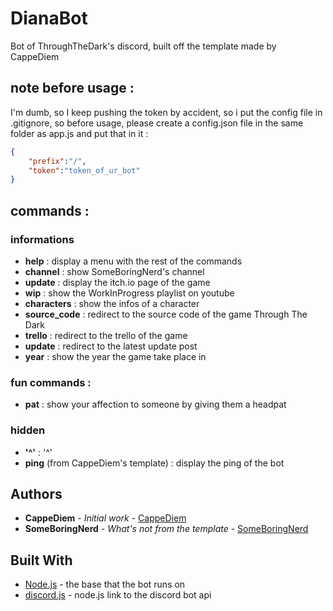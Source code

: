 # DianaBot
Bot of ThroughTheDark's discord, built off the template made by CappeDiem

## note before usage : 
I'm dumb, so I keep pushing the token by accident, so i put the config file in .gitignore, so before usage, please create a config.json file in the same folder as app.js and put that in it : 
```json
{
    "prefix":"/",
    "token":"token_of_ur_bot"
}

```

## commands : 

### informations
* **help** : display a menu with the rest of the commands
* **channel** : show SomeBoringNerd's channel
* **update** :  display the itch.io page of the game
* **wip** : show the WorkInProgress playlist on youtube
* **characters** : show the infos of a character
* **source_code** :  redirect to the source code of the game Through The Dark
* **trello** : redirect to the trello of the game
* **update** : redirect to the latest update post
* **year** : show the year the game take place in

### fun commands : 
* **pat** : show your affection to someone by giving them a headpat

### hidden
* **'^'** : '^'
* **ping** (from CappeDiem's template) : display the ping of the bot

## Authors

* **CappeDiem** - *Initial work* - [CappeDiem](https://github.com/CappeDiem/Discord.js-bot-template)
* **SomeBoringNerd** - *What's not from the template* - [SomeBoringNerd](https://github.com/SomeBoringNerd/)

## Built With

* [Node.js](https://nodejs.org/en/) - the base that the bot runs on
* [discord.js](https://discord.js.org/#/) - node.js link to the discord bot api
